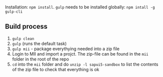 Installation: `npm install`. `gulp` needs to be installed globally: `npm intall -g gulp-cli`


Build process
-------------

1. `gulp clean`
2. `gulp` (runs the default task)
3. `gulp mii` - package everythying needed into a zip file
4. Login to MII and import a projct. The zip-file can be found in the `mii` folder in the root of the repo
5. `cd` into the `mii` folder and do `unzip -l sapui5-sandbox` to list the contents of the zip file
to check that everything is ok
